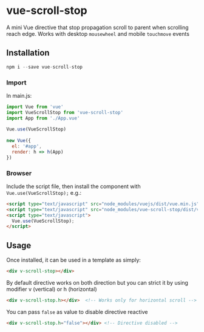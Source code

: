# vue-scroll-stop

A mini Vue directive that stop propagation scroll to parent when scrolling reach edge.
Works with desktop `mousewheel` and mobile `touchmove` events

## Installation

```javascript
npm i --save vue-scroll-stop
```

### Import
In main.js:
```javascript
import Vue from 'vue'
import VueScrollStop from 'vue-scroll-stop'
import App from './App.vue'
 
Vue.use(VueScrollStop)
 
new Vue({
  el: '#app',
  render: h => h(App)
})
```

### Browser

Include the script file, then install the component with `Vue.use(VueScrollStop);` e.g.:

```html
<script type="text/javascript" src="node_modules/vuejs/dist/vue.min.js"></script>
<script type="text/javascript" src="node_modules/vue-scroll-stop/dist/vue-scroll-stop.min.js"></script>
<script type="text/javascript">
  Vue.use(VueScrollStop);
</script>
```

## Usage

Once installed, it can be used in a template as simply:
```html
<div v-scroll-stop></div>
```
By default directive works on both direction but you can strict it by using modifier v (vertical) or h (horizontal) 
```html
<div v-scroll-stop.h></div>  <!-- Works only for horizontal scroll -->
```

You can pass `false` as value to disable directive reactive
```html
<div v-scroll-stop.h="false"></div> <!-- Directive disabled -->
```
